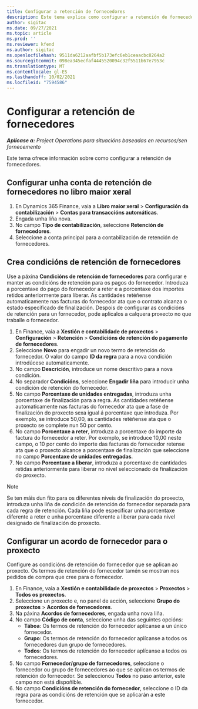 ```yaml
---
title: Configurar a retención de fornecedores
description: Este tema explica como configurar a retención de fornecedores.
author: sigitac
ms.date: 09/27/2021
ms.topic: article
ms.prod: ''
ms.reviewer: kfend
ms.author: sigitac
ms.openlocfilehash: 9511da6212aafbf5b173efc6eb1ceaacbc8264a2
ms.sourcegitcommit: 098ea345ecfaf4445520094c32f5511b67e7953c
ms.translationtype: MT
ms.contentlocale: gl-ES
ms.lasthandoff: 10/02/2021
ms.locfileid: "7594586"
---
```

# <a name="set-up-vendor-retention"></a>Configurar a retención de fornecedores

_**Aplícase a:** Project Operations para situacións baseadas en recursos/sen fornecemento_

Este tema ofrece información sobre como configurar a retención de fornecedores.

## <a name="set-up-a-vendor-retention-account-in-general-ledger"></a>Configurar unha conta de retención de fornecedores no libro maior xeral

1. En Dynamics 365 Finance, vaia a **Libro maior xeral** > **Configuración da contabilización** > **Contas para transaccións automáticas**.
2. Engada unha liña nova.
3. No campo **Tipo de contabilización**, seleccione **Retención de fornecedores**.
4. Seleccione a conta principal para a contabilización de retención de fornecedores.

## <a name="create-vendor-retention-terms"></a>Crea condicións de retención de fornecedores

Use a páxina **Condicións de retención de fornecedores** para configurar e manter as condicións de retención para os pagos do fornecedor. Introduza a porcentaxe do pago do fornecedor a reter e a porcentaxe dos importes retidos anteriormente para liberar. As cantidades retéñense automaticamente nas facturas do fornecedor ata que o contrato alcanza o estado especificado de finalización. Despois de configurar as condicións de retención para un fornecedor, pode aplicalos a calquera proxecto no que traballe o fornecedor.

1. En Finance, vaia a **Xestión e contabilidade de proxectos** > **Configuración** > **Retención** > **Condicións de retención do pagamento de fornecedores**.
2. Seleccione **Novo** para engadir un novo termo de retención do fornecedor. O valor do campo **ID da regra** para a nova condición introdúcese automaticamente. 
3. No campo **Descrición**, introduce un nome descritivo para a nova condición.
4. No separador **Condicións**, seleccione **Engadir liña** para introducir unha condición de retención do fornecedor.
5. No campo **Porcentaxe de unidades entregadas**, introduza unha porcentaxe de finalización para a regra. As cantidades retéñense automaticamente nas facturas do fornecedor ata que a fase de finalización do proxecto sexa igual á porcentaxe que introduza. Por exemplo, se introduce 50,00, as cantidades retéñense ata que o proxecto se complete nun 50 por cento.
6. No campo **Porcentaxe a reter**, introduza a porcentaxe do importe da factura do fornecedor a reter. Por exemplo, se introduce 10,00 neste campo, o 10 por cento do importe das facturas do fornecedor retense ata que o proxecto alcance a porcentaxe de finalización que seleccione no campo **Porcentaxe de unidades entregadas**.
7. No campo **Porcentaxe a liberar**, introduza a porcentaxe de cantidades retidas anteriormente para liberar no nivel seleccionado de finalización do proxecto.

> [!NOTE]
> Se ten máis dun fito para os diferentes niveis de finalización do proxecto, introduza unha liña de condición de retención do fornecedor separada para cada regra de retención. Cada liña pode especificar unha porcentaxe diferente a reter e unha porcentaxe diferente a liberar para cada nivel designado de finalización do proxecto.

## <a name="set-up-a-vendor-agreement-for-the-project"></a>Configurar un acordo de fornecedor para o proxecto

Configure as condicións de retención do fornecedor que se aplican ao proxecto. Os termos de retención do fornecedor tamén se mostran nos pedidos de compra que cree para o fornecedor.

1. En Finance, vaia a **Xestión e contabilidade de proxectos** > **Proxectos** > **Todos os proxectos**. 
2. Seleccione un proxecto e, no panel de acción, seleccione **Grupo do proxectos** > **Acordos de fornecedores**.
3. Na páxina **Acordos de fornecedores**, engada unha nova liña.
4. No campo **Código de conta**, seleccione unha das seguintes opcións:
   - **Táboa**: Os termos de retención do fornecedor aplícanse a un único fornecedor.
   - **Grupo**: Os termos de retención do fornecedor aplícanse a todos os fornecedores dun grupo de fornecedores.
   - **Todos**: Os termos de retención do fornecedor aplícanse a todos os fornecedores.
5. No campo **Fornecedor/grupo de fornecedores**, seleccione o fornecedor ou grupo de fornecedores ao que se aplican os termos de retención do fornecedor. Se seleccionou **Todos** no paso anterior, este campo non está dispoñible.
6. No campo **Condicións de retención do fornecedor**, seleccione o ID da regra para as condicións de retención que se aplicarán a este fornecedor.

